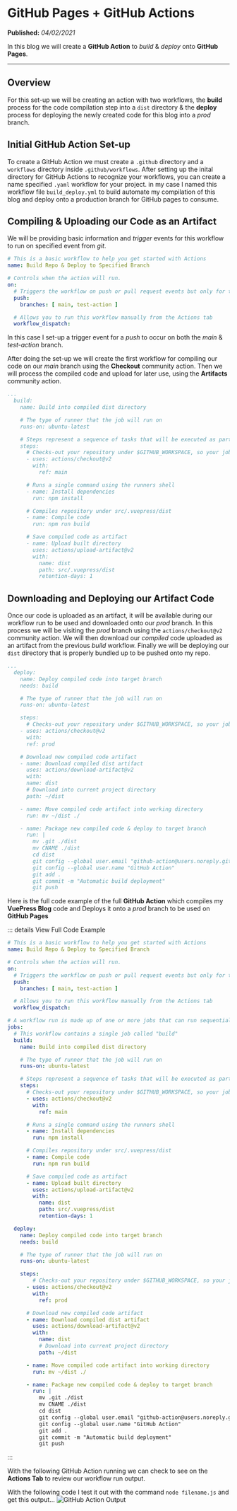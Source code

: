# GitHub Pages + GitHub Actions

**Published:** *04/02/2021*

In this blog we will create a **GitHub Action** to *build* & *deploy* onto **GitHub Pages**.

---

## Overview
For this set-up we will be creating an action with two workflows, the **build** process for the code compilation step into a `dist` directory & the **deploy** process for deploying the newly created code for this blog into a *prod* branch.


## Initial GitHub Action Set-up
To create a GitHub Action we must create a `.github` directory and a `workflows` directory inside `.github/workflows`. After setting up the inital directory for GitHub Actions to recognize your workflows, you can create a name specified `.yaml` workflow for your project. in my case I named this workflow file `build_deploy.yml` to build automate my compilation of this blog and deploy onto a production branch for GitHub pages to consume.

## Compiling & Uploading our Code as an Artifact
We will be providing basic information and *trigger* events for this workflow to run on specified event from *git*. 

```yaml
# This is a basic workflow to help you get started with Actions
name: Build Repo & Deploy to Specified Branch

# Controls when the action will run. 
on:
  # Triggers the workflow on push or pull request events but only for the main branch
  push:
    branches: [ main, test-action ]

  # Allows you to run this workflow manually from the Actions tab
  workflow_dispatch:
```

In this case I set-up a trigger event for a *push* to occur on both the *main* & *test-action* branch. 

After doing the set-up we will create the first workflow for compiling our code on our *main* branch using the **Checkout** community action. Then we will process the compiled code and upload for later use, using the **Artifacts** community action.

```yaml
...
  build:
    name: Build into compiled dist directory

    # The type of runner that the job will run on
    runs-on: ubuntu-latest

    # Steps represent a sequence of tasks that will be executed as part of the job
    steps:
      # Checks-out your repository under $GITHUB_WORKSPACE, so your job can access it
      - uses: actions/checkout@v2
        with:
          ref: main

      # Runs a single command using the runners shell
      - name: Install dependencies
        run: npm install

      # Compiles repository under src/.vuepress/dist
      - name: Compile code
        run: npm run build

      # Save compiled code as artifact
      - name: Upload built directory
        uses: actions/upload-artifact@v2
        with:
          name: dist
          path: src/.vuepress/dist
          retention-days: 1
```

## Downloading and Deploying our Artifact Code
Once our code is uploaded as an artifact, it will be available during our workflow run to be used and downloaded onto our *prod* branch. In this process we will be visiting the *prod* branch using the `actions/checkout@v2` community action. We will then download our *compiled* code uploaded as an artifact from the previous *build* workflow. Finally we will be deploying our `dist` directory that is properly bundled up to be pushed onto my repo.

```yaml
...
  deploy:
    name: Deploy compiled code into target branch
    needs: build

    # The type of runner that the job will run on
    runs-on: ubuntu-latest

    steps:
      # Checks-out your repository under $GITHUB_WORKSPACE, so your job can access it
    - uses: actions/checkout@v2
      with:
      ref: prod

    # Download new compiled code artifact
    - name: Download compiled dist artifact
      uses: actions/download-artifact@v2
      with:
      name: dist
      # Download into current project directory
      path: ~/dist

    - name: Move compiled code artifact into working directory
      run: mv ~/dist ./

    - name: Package new compiled code & deploy to target branch
      run: |
        mv .git ./dist
        mv CNAME ./dist
        cd dist
        git config --global user.email "github-action@users.noreply.github.com"
        git config --global user.name "GitHub Action"
        git add .
        git commit -m "Automatic build deployment"
        git push
```

Here is the full code example of the full **GitHub Action** which compiles my **VuePress Blog** code and Deploys it onto a *prod* branch to be used on **GitHub Pages**

::: details View Full Code Example

```yaml
# This is a basic workflow to help you get started with Actions
name: Build Repo & Deploy to Specified Branch

# Controls when the action will run. 
on:
  # Triggers the workflow on push or pull request events but only for the main branch
  push:
    branches: [ main, test-action ]

  # Allows you to run this workflow manually from the Actions tab
  workflow_dispatch:

# A workflow run is made up of one or more jobs that can run sequentially or in parallel
jobs:
  # This workflow contains a single job called "build"
  build:
    name: Build into compiled dist directory

    # The type of runner that the job will run on
    runs-on: ubuntu-latest

    # Steps represent a sequence of tasks that will be executed as part of the job
    steps:
      # Checks-out your repository under $GITHUB_WORKSPACE, so your job can access it
      - uses: actions/checkout@v2
        with:
          ref: main

      # Runs a single command using the runners shell
      - name: Install dependencies
        run: npm install

      # Compiles repository under src/.vuepress/dist
      - name: Compile code
        run: npm run build

      # Save compiled code as artifact
      - name: Upload built directory
        uses: actions/upload-artifact@v2
        with:
          name: dist
          path: src/.vuepress/dist
          retention-days: 1

  deploy:
    name: Deploy compiled code into target branch
    needs: build

    # The type of runner that the job will run on
    runs-on: ubuntu-latest

    steps:
        # Checks-out your repository under $GITHUB_WORKSPACE, so your job can access it
      - uses: actions/checkout@v2
        with:
          ref: prod

      # Download new compiled code artifact
      - name: Download compiled dist artifact
        uses: actions/download-artifact@v2
        with:
          name: dist
          # Download into current project directory
          path: ~/dist

      - name: Move compiled code artifact into working directory
        run: mv ~/dist ./

      - name: Package new compiled code & deploy to target branch
        run: |
          mv .git ./dist
          mv CNAME ./dist
          cd dist
          git config --global user.email "github-action@users.noreply.github.com"
          git config --global user.name "GitHub Action"
          git add .
          git commit -m "Automatic build deployment"
          git push
```

:::

With the following GitHub Action running we can check to see on the **Actions Tab** to review our workflow run output.

With the following code I test it out with the command `node filename.js` and get this output...
![GitHub Action Output](/blog5/github_build-deploy_action.png)
